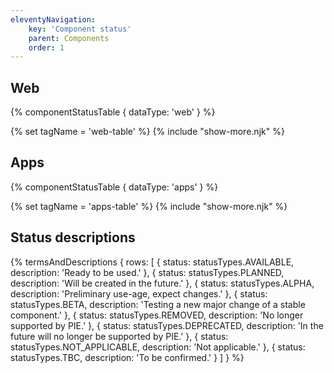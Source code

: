 ```yaml
---
eleventyNavigation:
    key: 'Component status'
    parent: Components
    order: 1
---
```


## Web

{% componentStatusTable {
  dataType: 'web'
} %}

{% set tagName = 'web-table' %}
{% include "show-more.njk" %}

## Apps

{% componentStatusTable {
  dataType: 'apps'
} %}

{% set tagName = 'apps-table' %}
{% include "show-more.njk" %}

## Status descriptions

{% termsAndDescriptions {
    rows: [
        {
            status: statusTypes.AVAILABLE,
            description: 'Ready to be used.'
        },
        {
            status: statusTypes.PLANNED,
            description: 'Will be created in the future.'
        },
        {
            status: statusTypes.ALPHA,
            description: 'Preliminary use-age, expect changes.'
        },
        {
            status: statusTypes.BETA,
            description: 'Testing a new major change of a stable component.'
        },
        {
            status: statusTypes.REMOVED,
            description: 'No longer supported by PIE.'
        },
        {
            status: statusTypes.DEPRECATED,
            description: 'In the future will no longer be supported by PIE.'
        },
        {
            status: statusTypes.NOT_APPLICABLE,
            description: 'Not applicable.'
        },
        {
            status: statusTypes.TBC,
            description: 'To be confirmed.'
        }
    ]
} %}
